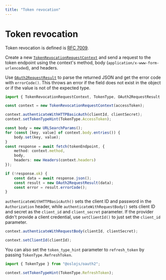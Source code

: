 ```yaml
---
title: "Token revocation"
---
```


# Token revocation

Token revocation is defined is [RFC 7009](https://datatracker.ietf.org/doc/html/rfc7009).

Create a new [`TokenRevocationRequestContext`](/reference/main/TokenRevocationRequestContext) and send a request to the token endpoint using the context's method, body (`application/x-www-form-urlencoded`), and headers.

Use [`OAuth2RequestResult`](/reference/main/OAuth2RequestResult) to parse the returned JSON and get the error code with `errorCode()`. This throws an error if the field does not exist in the object or if the value is not of the expected type.

```ts
import { TokenRevocationRequestContext, TokenType, OAuth2RequestResult } from "@oslojs/oauth2";

const context = new TokenRevocationRequestContext(accessToken);

context.authenticateWithHTTPBasicAuth(clientId, clientSecret);
context.setTokenTypeHint(TokenType.AccessToken);

const body = new URLSearchParams();
for (const [key, value] of context.body.entries()) {
	body.set(key, value);
}
const response = await fetch(tokenEndpoint, {
	method: context.method,
	body,
	headers: new Headers(context.headers)
});

if (!response.ok) {
	const data = await response.json();
	const result = new OAuth2RequestResult(data);
	const error = result.errorCode();
}
```

`authenticateWithHTTPBasicAuth()` sets the client ID and password in the `Authorization` header, while `authenticateWithRequestBody()` sets client ID and secret as the `client_id` and `client_secret` parameter. If the provider didn't provide a client credential, use `setClientId()` to just set the `client_id` parameter.

```ts
context.authenticateWithRequestBody(clientId, clientSecret);

context.setClientId(clientId);
```

You can also set the `token_type_hint` parameter to `refresh_token` by passing `TokenType.RefreshToken`.

```ts
import { TokenType } from "@oslojs/oauth2";

context.setTokenTypeHint(TokenType.RefreshToken);
```
